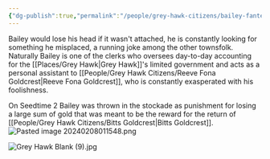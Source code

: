 ```yaml
---
{"dg-publish":true,"permalink":"/people/grey-hawk-citizens/bailey-fanteaser/"}
---
```


Bailey would lose his head if it wasn't attached, he is constantly looking for something he misplaced, a running joke among the other townsfolk. Naturally Bailey is one of the clerks who oversees day-to-day accounting for the [[Places/Grey Hawk\|Grey Hawk]]'s limited government and acts as a personal assistant to [[People/Grey Hawk Citizens/Reeve Fona Goldcrest\|Reeve Fona Goldcrest]], who is constantly exasperated with his foolishness.  

On Seedtime 2 Bailey was thrown in the stockade as punishment for losing a large sum of gold that was meant to be the reward for the return of [[People/Grey Hawk Citizens/Bitts Goldcrest\|Bitts Goldcrest]].  
![Pasted image 20240208011548.png](/img/user/Z_Attachments/Pasted%20image%2020240208011548.png)

![Grey Hawk Blank (9).jpg](/img/user/Z_Attachments/Grey%20Hawk%20Blank%20(9).jpg)